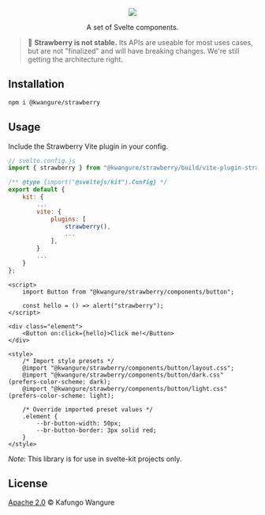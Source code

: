 <div align="center">
    <img src="./assets/strawberry_logo.png" style="max-height: 150px">
</div>

<p align="center">
    A set of Svelte components.<br/>
</p>

> 🍓 **Strawberry is not stable.** Its APIs are useable for most uses cases, but are not "finalized" and will have breaking changes. We're still getting the architecture right.

## Installation
```bash
npm i @kwangure/strawberry
```

## Usage
Include the Strawberry Vite plugin in your config.
```javascript
// svelte.config.js
import { strawberry } from "@kwangure/strawberry/build/vite-plugin-strawberry";

/** @type {import("@sveltejs/kit").Config} */
export default {
    kit: {
        ...
        vite: {
            plugins: [
                strawberry(),
                ...
            ],
        }
        ...
    }
};
```
```svelte
<script>
    import Button from "@kwangure/strawberry/components/button";

    const hello = () => alert("strawberry");
</script>

<div class="element">
    <Button on:click={hello}>Click me!</Button>
</div>

<style>
    /* Import style presets */
    @import "@kwangure/strawberry/components/button/layout.css";
    @import "@kwangure/strawberry/components/button/dark.css" (prefers-color-scheme: dark);
    @import "@kwangure/strawberry/components/button/light.css" (prefers-color-scheme: light);

    /* Override imported preset values */
    .element {
        --br-button-width: 50px;
        --br-button-border: 3px solid red;
    }
</style>

```

*Note:* This library is for use in svelte-kit projects only.

## License
[Apache 2.0](./LICENSE) © Kafungo Wangure